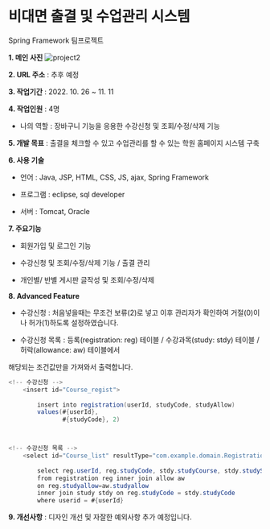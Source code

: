 # 비대면 출결 및 수업관리 시스템
Spring Framework 팀프로젝트

**1. 메인 사진**
![project2](https://user-images.githubusercontent.com/116271236/209054712-f8e5d84b-deea-4c33-8b64-96a76f905d78.png)

**2. URL 주소** : 추후 예정

**3. 작업기간** : 2022. 10. 26 ~ 11. 11

**4. 작업인원** : 4명

- 나의 역할 : 장바구니 기능을 응용한 수강신청 및 조회/수정/삭제 기능

**5. 개발 목표** : 출결을 체크할 수 있고 수업관리를 할 수 있는 학원 홈페이지 시스템 구축

**6. 사용 기술**

- 언어 : Java, JSP, HTML, CSS, JS, ajax, Spring Framework

- 프로그램 : eclipse, sql developer

- 서버 : Tomcat, Oracle

**7. 주요기능**

- 회원가입 및 로그인 기능

- 수강신청 및 조회/수정/삭제 기능 / 출결 관리

- 개인별/ 반별 게시판 글작성 및 조회/수정/삭제 

**8. Advanced Feature**

- 수강신청 : 처음넣을때는 무조건 보류(2)로 넣고 이후 관리자가 확인하여 거절(0)이나 허가(1)하도록 설정하였습니다.

- 수강신청 목록 : 등록(registration: reg) 테이블 / 수강과목(study: stdy) 테이블 / 허락(allowance: aw) 테이블에서

해당되는 조건값만을 가져와서 출력합니다.

```java
<!-- 수강신청 -->
	<insert id="Course_regist">
	
		insert into registration(userId, studyCode, studyAllow)
		values(#{userId}, 
			   #{studyCode}, 2)



<!-- 수강신청 목록 -->
	<select id="Course_list" resultType="com.example.domain.RegistrationConfirmDTO">
	
		select reg.userId, reg.studyCode, stdy.studyCourse, stdy.studyStartDate, stdy.studyPrice, aw.comments status
		from registration reg inner join allow aw 
        on reg.studyallow=aw.studyallow
        inner join study stdy on reg.studyCode = stdy.studyCode
        where userid = #{userId}
  ```


**9. 개선사항** : 디자인 개선 및 자잘한 예외사항 추가 예정입니다.
